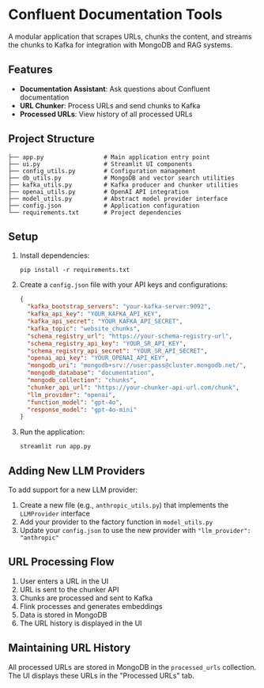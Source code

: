 # Confluent Documentation Tools

A modular application that scrapes URLs, chunks the content, and streams the chunks to Kafka for integration with MongoDB and RAG systems.

## Features

- **Documentation Assistant**: Ask questions about Confluent documentation
- **URL Chunker**: Process URLs and send chunks to Kafka
- **Processed URLs**: View history of all processed URLs

## Project Structure

```
├── app.py                 # Main application entry point
├── ui.py                  # Streamlit UI components
├── config_utils.py        # Configuration management
├── db_utils.py            # MongoDB and vector search utilities
├── kafka_utils.py         # Kafka producer and chunker utilities
├── openai_utils.py        # OpenAI API integration
├── model_utils.py         # Abstract model provider interface
├── config.json            # Application configuration
└── requirements.txt       # Project dependencies
```

## Setup

1. Install dependencies:
   ```
   pip install -r requirements.txt
   ```

2. Create a `config.json` file with your API keys and configurations:
   ```json
   {
     "kafka_bootstrap_servers": "your-kafka-server:9092",
     "kafka_api_key": "YOUR_KAFKA_API_KEY",
     "kafka_api_secret": "YOUR_KAFKA_API_SECRET",
     "kafka_topic": "website_chunks",
     "schema_registry_url": "https://your-schema-registry-url",
     "schema_registry_api_key": "YOUR_SR_API_KEY",
     "schema_registry_api_secret": "YOUR_SR_API_SECRET",
     "openai_api_key": "YOUR_OPENAI_API_KEY",
     "mongodb_uri": "mongodb+srv://user:pass@cluster.mongodb.net/",
     "mongodb_database": "documentation",
     "mongodb_collection": "chunks",
     "chunker_api_url": "https://your-chunker-api-url.com/chunk",
     "llm_provider": "openai",
     "function_model": "gpt-4o",
     "response_model": "gpt-4o-mini"
   }
   ```

3. Run the application:
   ```
   streamlit run app.py
   ```

## Adding New LLM Providers

To add support for a new LLM provider:

1. Create a new file (e.g., `anthropic_utils.py`) that implements the `LLMProvider` interface
2. Add your provider to the factory function in `model_utils.py`
3. Update your `config.json` to use the new provider with `"llm_provider": "anthropic"`

## URL Processing Flow

1. User enters a URL in the UI
2. URL is sent to the chunker API
3. Chunks are processed and sent to Kafka
4. Flink processes and generates embeddings
5. Data is stored in MongoDB
6. The URL history is displayed in the UI

## Maintaining URL History

All processed URLs are stored in MongoDB in the `processed_urls` collection. The UI displays these URLs in the "Processed URLs" tab.